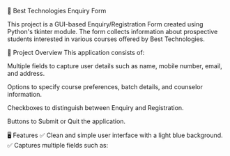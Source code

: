 📄 Best Technologies Enquiry Form

This project is a GUI-based Enquiry/Registration Form created using Python's tkinter module. The form collects information
about prospective students interested in various courses offered by Best Technologies.

🎯 Project Overview
This application consists of:

Multiple fields to capture user details such as name, mobile number, email, and address.

Options to specify course preferences, batch details, and counselor information.

Checkboxes to distinguish between Enquiry and Registration.

Buttons to Submit or Quit the application.

🖥️ Features
✅ Clean and simple user interface with a light blue background.
✅ Captures multiple fields such as:
